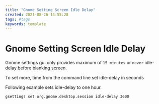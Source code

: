 ```yaml
---
title: "Gnome Setting Screen Idle Delay"
created: 2021-08-26 14:55:28
tags: #tags
keywords: template
---
```


# Gnome Setting Screen Idle Delay

Gnome settings gui only provides maximum of `15 minutes` or `never` idle-delay before blanking screen.

To set more, time from the command line set idle-delay in seconds

Following example sets idle-delay to one hour.

```bash
gsettings set org.gnome.desktop.session idle-delay 3600
```
